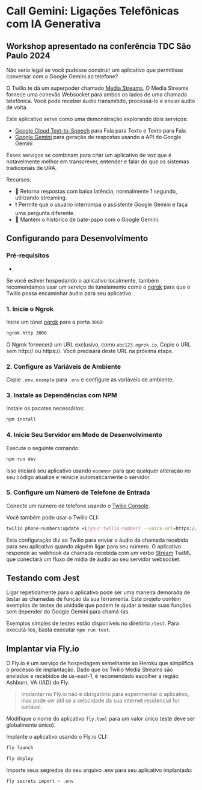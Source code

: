 # **Call Gemini: Ligações Telefônicas com IA Generativa**

## Workshop apresentado na conferência TDC São Paulo 2024

Não seria legal se você pudesse construir um aplicativo que permitisse conversar com o Google Gemini ao telefone?

O Twilio te dá um superpoder chamado [Media Streams](https://twilio.com/media-streams). O Media Streams fornece uma conexão Websocket para ambos os lados de uma chamada telefônica. Você pode receber áudio transmitido, processá-lo e enviar áudio de volta.

Este aplicativo serve como uma demonstração explorando dois serviços:
- [Google Cloud Text-to-Speech](https://cloud.google.com/tts/) para Fala para Texto e Texto para Fala
- [Google Gemini](https://ai.google.dev/gemini) para geração de respostas usando a API do Google Gemini

Esses serviços se combinam para criar um aplicativo de voz que é notavelmente melhor em transcrever, entender e falar do que os sistemas tradicionais de URA.

Recursos:
- 🏁 Retorna respostas com baixa latência, normalmente 1 segundo, utilizando streaming.
- ❗️ Permite que o usuário interrompa o assistente Google Gemini e faça uma pergunta diferente.
- 📔 Mantém o histórico de bate-papo com o Google Gemini.

## Configurando para Desenvolvimento

### Pré-requisitos
- <TBD>

Se você estiver hospedando o aplicativo localmente, também recomendamos usar um serviço de tunelamento como o [ngrok](https://ngrok.com) para que o Twilio possa encaminhar áudio para seu aplicativo.

### 1. Inicie o Ngrok
Inicie um túnel [ngrok](https://ngrok.com) para a porta `3000`:

```bash
ngrok http 3000
```
O Ngrok fornecerá um URL exclusivo, como `abc123.ngrok.io`. Copie o URL sem http:// ou https://. Você precisará deste URL na próxima etapa.

### 2. Configure as Variáveis de Ambiente
Copie `.env.example` para `.env` e configure as variáveis de ambiente.


### 3. Instale as Dependências com NPM
Instale os pacotes necessários:

```bash
npm install
```

### 4. Inicie Seu Servidor em Modo de Desenvolvimento
Execute o seguinte comando:
```bash
npm run dev
```
Isso iniciará seu aplicativo usando `nodemon` para que qualquer alteração no seu código atualize e reinicie automaticamente o servidor.

### 5. Configure um Número de Telefone de Entrada

Conecte um número de telefone usando o [Twilio Console](https://console.twilio.com/us1/develop/phone-numbers/manage/incoming).

Você também pode usar o Twilio CLI:

```bash
twilio phone-numbers:update +1[your-twilio-number] --voice-url=https://your-server.ngrok.io/incoming
```
Esta configuração diz ao Twilio para enviar o áudio da chamada recebida para seu aplicativo quando alguém ligar para seu número. O aplicativo responde ao webhook da chamada recebida com um verbo [Stream](https://www.twilio.com/docs/voice/twiml/stream) TwiML que conectará um fluxo de mídia de áudio ao seu servidor websocket.

## Testando com Jest
Ligar repetidamente para o aplicativo pode ser uma maneira demorada de testar as chamadas de função da sua ferramenta. Este projeto contém exemplos de testes de unidade que podem te ajudar a testar suas funções sem depender do Google Gemini para chamá-las.

Exemplos simples de testes estão disponíveis no diretório `/test`. Para executá-los, basta executar `npm run test`.

## Implantar via Fly.io
O Fly.io é um serviço de hospedagem semelhante ao Heroku que simplifica o processo de implantação. Dado que os Twilio Media Streams são enviados e recebidos de us-east-1, é recomendado escolher a região Ashburn, VA (IAD) do Fly.

> Implantar no Fly.io não é obrigatório para experimentar o aplicativo, mas pode ser útil se a velocidade da sua internet residencial for variável.

Modifique o nome do aplicativo `fly.toml` para um valor único (este deve ser globalmente único).

Implante o aplicativo usando o Fly.io CLI:
```bash
fly launch

fly deploy
```

Importe seus segredos do seu arquivo .env para seu aplicativo implantado:
```bash
fly secrets import < .env
``` 

